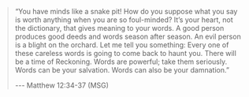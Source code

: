 > “You have minds like a snake pit! How do you suppose what you say is worth 
anything when you are so foul-minded? It’s your heart, not the 
dictionary, that gives meaning to your words. A good person produces 
good deeds and words season after season. An evil person is a blight on 
the orchard. Let me tell you something: Every one of these careless 
words is going to come back to haunt you. There will be a time of 
Reckoning. Words are powerful; take them seriously. Words can be your 
salvation. Words can also be your damnation.” 
>  
> --- Matthew 12:34-37 (MSG)
 